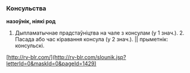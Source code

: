 ### Консульства
**назоўнік, ніякі род**

1. Дыпламатычнае прадстаўніцтва на чале з консулам (у 1 знач.). 2. Пасада або час кіравання консула (у 2 знач.). || прыметнік: консульскі.

<a rel="author">[http://rv-blr.com/](http://rv-blr.com/slounik.jsp?letterId=0&maskId=0&pageId=1429)</a>
